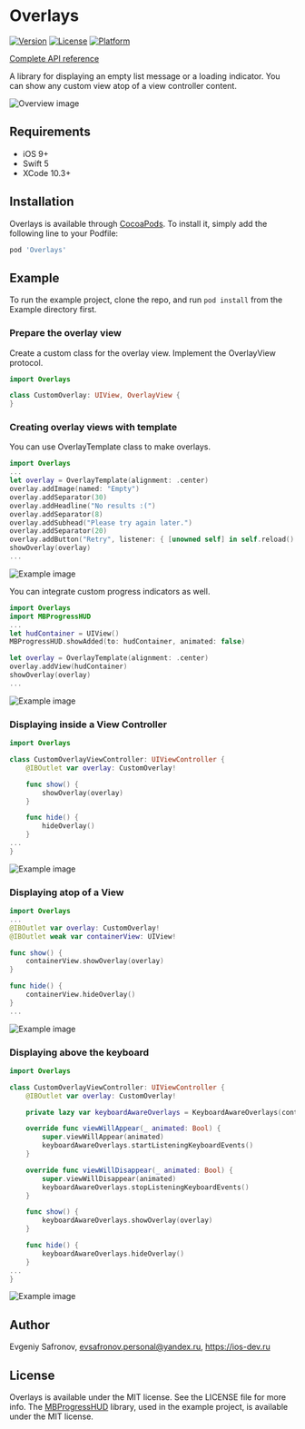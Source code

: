 # Overlays

[![Version](https://img.shields.io/cocoapods/v/Overlays.svg?style=flat)](https://cocoapods.org/pods/Overlays)
[![License](https://img.shields.io/cocoapods/l/Overlays.svg?style=flat)](https://cocoapods.org/pods/Overlays)
[![Platform](https://img.shields.io/cocoapods/p/Overlays.svg?style=flat)](https://cocoapods.org/pods/Overlays)

[Complete API reference](https://npu3pak.github.io/ios-lib-overlays/index.html)

A library for displaying an empty list message or a loading indicator. You can show any custom view atop of a view controller content.

![Overview image](https://raw.githubusercontent.com/npu3pak/ios-lib-overlays/master/Images/Overview.gif)

## Requirements
- iOS 9+
- Swift 5
- XCode 10.3+

## Installation

Overlays is available through [CocoaPods](https://cocoapods.org). To install
it, simply add the following line to your Podfile:

```ruby
pod 'Overlays'
```

## Example

To run the example project, clone the repo, and run `pod install` from the Example directory first.

### Prepare the overlay view

Create a custom class for the overlay view. Implement the OverlayView protocol.

```swift
import Overlays

class CustomOverlay: UIView, OverlayView {
}
```

### Creating overlay views with template

You can use OverlayTemplate class to make overlays.

```swift
import Overlays
...
let overlay = OverlayTemplate(alignment: .center)
overlay.addImage(named: "Empty")
overlay.addSeparator(30)
overlay.addHeadline("No results :(")
overlay.addSeparator(8)
overlay.addSubhead("Please try again later.")
overlay.addSeparator(20)
overlay.addButton("Retry", listener: { [unowned self] in self.reload() })
showOverlay(overlay)
...
```

![Example image](https://raw.githubusercontent.com/npu3pak/ios-lib-overlays/master/Images/OverlayTemplate.png)

You can integrate custom progress indicators as well.

```swift
import Overlays
import MBProgressHUD
...
let hudContainer = UIView()
MBProgressHUD.showAdded(to: hudContainer, animated: false)

let overlay = OverlayTemplate(alignment: .center)
overlay.addView(hudContainer)
showOverlay(overlay)
...
```

![Example image](https://raw.githubusercontent.com/npu3pak/ios-lib-overlays/master/Images/MBProgressHUD.png)

### Displaying inside a View Controller

```swift
import Overlays

class CustomOverlayViewController: UIViewController {
    @IBOutlet var overlay: CustomOverlay!

    func show() {
        showOverlay(overlay)
    }

    func hide() {
        hideOverlay()
    }
...
}
```

![Example image](https://raw.githubusercontent.com/npu3pak/ios-lib-overlays/master/Images/ViewController.gif)

### Displaying atop of a View

```swift
import Overlays
...
@IBOutlet var overlay: CustomOverlay!
@IBOutlet weak var containerView: UIView!

func show() {
    containerView.showOverlay(overlay)
}

func hide() {
    containerView.hideOverlay()
}
...
```

![Example image](https://raw.githubusercontent.com/npu3pak/ios-lib-overlays/master/Images/ViewController.gif)

### Displaying above the keyboard

```swift
import Overlays

class CustomOverlayViewController: UIViewController {
    @IBOutlet var overlay: CustomOverlay!

    private lazy var keyboardAwareOverlays = KeyboardAwareOverlays(controller: self)

    override func viewWillAppear(_ animated: Bool) {
        super.viewWillAppear(animated)
        keyboardAwareOverlays.startListeningKeyboardEvents()
    }

    override func viewWillDisappear(_ animated: Bool) {
        super.viewWillDisappear(animated)
        keyboardAwareOverlays.stopListeningKeyboardEvents()
    }

    func show() {
        keyboardAwareOverlays.showOverlay(overlay)
    }

    func hide() {
        keyboardAwareOverlays.hideOverlay()
    }
...
}
```

![Example image](https://raw.githubusercontent.com/npu3pak/ios-lib-overlays/master/Images/AboveKeyboard.gif)

## Author

Evgeniy Safronov, evsafronov.personal@yandex.ru, https://ios-dev.ru

## License

Overlays is available under the MIT license. See the LICENSE file for more info.
The [MBProgressHUD](https://github.com/jdg/MBProgressHUD) library, used in the example project, is available under the MIT license.